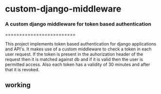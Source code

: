# custom-django-middleware

### A custom django middleware for token based authentication

=========================

This project implements token based authentication for django applications and API's. 
It makes use of a custom middleware to check a token in each user request. If the token is present in the 
auhorization header of the request then it is matched against db and if it is valid then the user is permitted access.
Also each token has a validity of 30 minutes and after that it is revoked.

**working**
-------------------------------
